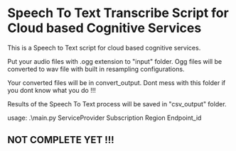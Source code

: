 # Speech To Text Transcribe Script for Cloud based Cognitive Services

This is a Speech to Text script for cloud based cognitive services.

Put your audio files with .ogg extension to \"input\" folder. Ogg files will be converted to wav file with built in resampling configurations.

Your converted files will be in convert_output. Dont mess with this folder if you dont know what you do !!!

Results of the Speech To Text process will be saved in "csv_output" folder.

usage: .\main.py ServiceProvider Subscription Region Endpoint_id


## NOT COMPLETE YET !!!
